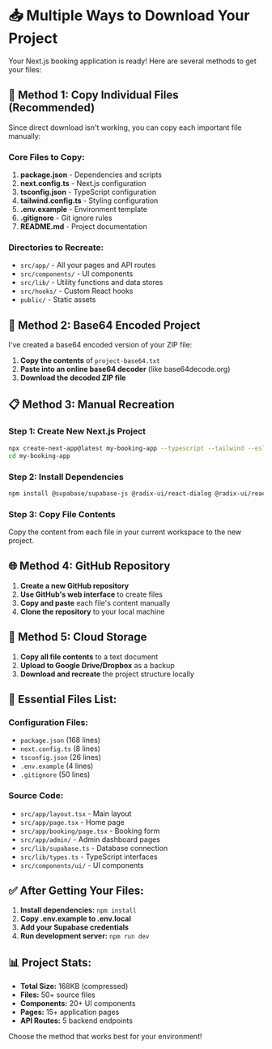 # 📥 Multiple Ways to Download Your Project

Your Next.js booking application is ready! Here are several methods to get your files:

## 🎯 **Method 1: Copy Individual Files (Recommended)**

Since direct download isn't working, you can copy each important file manually:

### **Core Files to Copy:**
1. **package.json** - Dependencies and scripts
2. **next.config.ts** - Next.js configuration  
3. **tsconfig.json** - TypeScript configuration
4. **tailwind.config.ts** - Styling configuration
5. **.env.example** - Environment template
6. **.gitignore** - Git ignore rules
7. **README.md** - Project documentation

### **Directories to Recreate:**
- `src/app/` - All your pages and API routes
- `src/components/` - UI components
- `src/lib/` - Utility functions and data stores
- `src/hooks/` - Custom React hooks
- `public/` - Static assets

## 🔗 **Method 2: Base64 Encoded Project**

I've created a base64 encoded version of your ZIP file:

1. **Copy the contents** of `project-base64.txt`
2. **Paste into an online base64 decoder** (like base64decode.org)
3. **Download the decoded ZIP file**

## 📋 **Method 3: Manual Recreation**

### **Step 1: Create New Next.js Project**
```bash
npx create-next-app@latest my-booking-app --typescript --tailwind --eslint --app
cd my-booking-app
```

### **Step 2: Install Dependencies**
```bash
npm install @supabase/supabase-js @radix-ui/react-dialog @radix-ui/react-select class-variance-authority clsx tailwind-merge sonner react-day-picker
```

### **Step 3: Copy File Contents**
Copy the content from each file in your current workspace to the new project.

## 🌐 **Method 4: GitHub Repository**

1. **Create a new GitHub repository**
2. **Use GitHub's web interface** to create files
3. **Copy and paste** each file's content manually
4. **Clone the repository** to your local machine

## 📁 **Method 5: Cloud Storage**

1. **Copy all file contents** to a text document
2. **Upload to Google Drive/Dropbox** as a backup
3. **Download and recreate** the project structure locally

## 🔧 **Essential Files List:**

### **Configuration Files:**
- `package.json` (168 lines)
- `next.config.ts` (8 lines)
- `tsconfig.json` (26 lines)
- `.env.example` (4 lines)
- `.gitignore` (50 lines)

### **Source Code:**
- `src/app/layout.tsx` - Main layout
- `src/app/page.tsx` - Home page
- `src/app/booking/page.tsx` - Booking form
- `src/app/admin/` - Admin dashboard pages
- `src/lib/supabase.ts` - Database connection
- `src/lib/types.ts` - TypeScript interfaces
- `src/components/ui/` - UI components

## ✅ **After Getting Your Files:**

1. **Install dependencies:** `npm install`
2. **Copy .env.example to .env.local**
3. **Add your Supabase credentials**
4. **Run development server:** `npm run dev`

## 📊 **Project Stats:**
- **Total Size:** 168KB (compressed)
- **Files:** 50+ source files
- **Components:** 20+ UI components
- **Pages:** 15+ application pages
- **API Routes:** 5 backend endpoints

Choose the method that works best for your environment!

